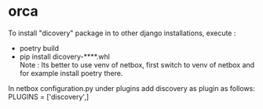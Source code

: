 # orca

To install "dicovery" package in to other django installations, execute :
- poetry build 
- pip install dicovery-****.whl \
Note : Its better to use venv of netbox, first switch to venv of netbox and for example install poetry there.

In netbox configuration.py under plugins add discovery as plugin as follows: \
PLUGINS = ['discovery',]
